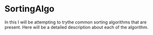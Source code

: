 # SortingAlgo
In this I will be attempting to trythe common sorting algorithms that are present.
Here will be a detailed description about each of the algorithm.
